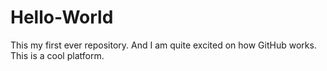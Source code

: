 # Hello-World
This my first ever repository.
And I am quite excited on how GitHub works.
This is a cool platform.
